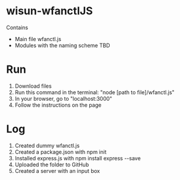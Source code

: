 # wisun-wfanctlJS
Contains 
  - Main file wfanctl.js
  - Modules with the naming scheme TBD

# Run
1. Download files
2. Run this command in the terminal: "node [path to file]/wfanctl.js"
3. In your browser, go to "localhost:3000"
4. Follow the instructions on the page

# Log
1. Created dummy wfanctl.js 
2. Created a package.json with npm init
3. Installed express.js with npm install express --save
4. Uploaded the folder to GitHub
5. Created a server with an input box
